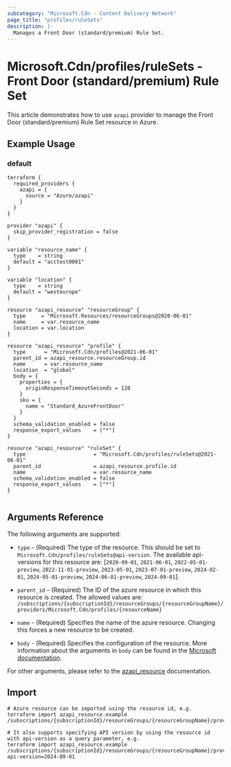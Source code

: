 ```yaml
---
subcategory: "Microsoft.Cdn - Content Delivery Network"
page_title: "profiles/ruleSets"
description: |-
  Manages a Front Door (standard/premium) Rule Set.
---
```


# Microsoft.Cdn/profiles/ruleSets - Front Door (standard/premium) Rule Set

This article demonstrates how to use `azapi` provider to manage the Front Door (standard/premium) Rule Set resource in Azure.

## Example Usage

### default

```hcl
terraform {
  required_providers {
    azapi = {
      source = "Azure/azapi"
    }
  }
}

provider "azapi" {
  skip_provider_registration = false
}

variable "resource_name" {
  type    = string
  default = "acctest0001"
}

variable "location" {
  type    = string
  default = "westeurope"
}

resource "azapi_resource" "resourceGroup" {
  type     = "Microsoft.Resources/resourceGroups@2020-06-01"
  name     = var.resource_name
  location = var.location
}

resource "azapi_resource" "profile" {
  type      = "Microsoft.Cdn/profiles@2021-06-01"
  parent_id = azapi_resource.resourceGroup.id
  name      = var.resource_name
  location  = "global"
  body = {
    properties = {
      originResponseTimeoutSeconds = 120
    }
    sku = {
      name = "Standard_AzureFrontDoor"
    }
  }
  schema_validation_enabled = false
  response_export_values    = ["*"]
}

resource "azapi_resource" "ruleSet" {
  type                      = "Microsoft.Cdn/profiles/ruleSets@2021-06-01"
  parent_id                 = azapi_resource.profile.id
  name                      = var.resource_name
  schema_validation_enabled = false
  response_export_values    = ["*"]
}


```



## Arguments Reference

The following arguments are supported:

* `type` - (Required) The type of the resource. This should be set to `Microsoft.Cdn/profiles/ruleSets@api-version`. The available api-versions for this resource are: [`2020-09-01`, `2021-06-01`, `2022-05-01-preview`, `2022-11-01-preview`, `2023-05-01`, `2023-07-01-preview`, `2024-02-01`, `2024-05-01-preview`, `2024-06-01-preview`, `2024-09-01`].

* `parent_id` - (Required) The ID of the azure resource in which this resource is created. The allowed values are:  
  `/subscriptions/{subscriptionId}/resourceGroups/{resourceGroupName}/providers/Microsoft.Cdn/profiles/{resourceName}`

* `name` - (Required) Specifies the name of the azure resource. Changing this forces a new resource to be created.

* `body` - (Required) Specifies the configuration of the resource. More information about the arguments in `body` can be found in the [Microsoft documentation](https://learn.microsoft.com/en-us/azure/templates/Microsoft.Cdn/profiles/ruleSets?pivots=deployment-language-terraform).

For other arguments, please refer to the [azapi_resource](https://registry.terraform.io/providers/Azure/azapi/latest/docs/resources/resource) documentation.

## Import

 ```shell
 # Azure resource can be imported using the resource id, e.g.
 terraform import azapi_resource.example /subscriptions/{subscriptionId}/resourceGroups/{resourceGroupName}/providers/Microsoft.Cdn/profiles/{resourceName}/ruleSets/{resourceName}
 
 # It also supports specifying API version by using the resource id with api-version as a query parameter, e.g.
 terraform import azapi_resource.example /subscriptions/{subscriptionId}/resourceGroups/{resourceGroupName}/providers/Microsoft.Cdn/profiles/{resourceName}/ruleSets/{resourceName}?api-version=2024-09-01
 ```
